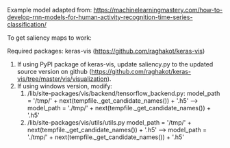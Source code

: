 Example model adapted from: https://machinelearningmastery.com/how-to-develop-rnn-models-for-human-activity-recognition-time-series-classification/

To get saliency maps to work:

Required packages: 
keras-vis (https://github.com/raghakot/keras-vis)

1. If using PyPI package of keras-vis, update saliency.py to the updated source version on github (https://github.com/raghakot/keras-vis/tree/master/vis/visualization).
2. If using windows version, modify:
	1. /lib/site-packages/vis/backend/tensorflow_backend.py:
		model_path = '/tmp/' + next(tempfile._get_candidate_names()) + '.h5' -->
		model_path = './tmp/' + next(tempfile._get_candidate_names()) + '.h5'
	2. /lib/site-packages/vis/utils/utils.py
		model_path = '/tmp/' + next(tempfile._get_candidate_names()) + '.h5' -->
		model_path = './tmp/' + next(tempfile._get_candidate_names()) + '.h5'




